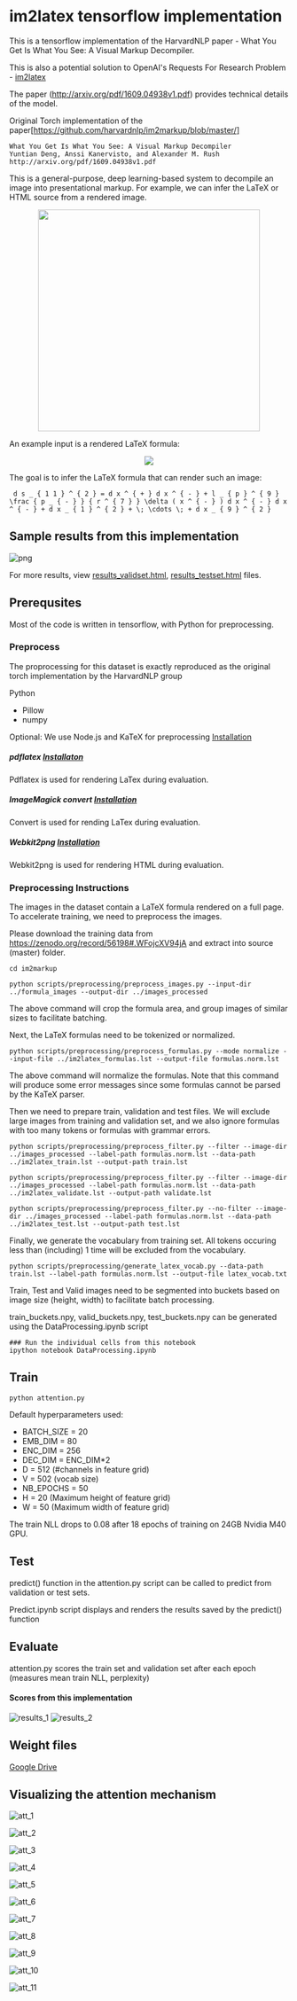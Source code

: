 # im2latex tensorflow implementation

This is a tensorflow implementation of the HarvardNLP paper - What You Get Is What You See: A Visual Markup Decompiler.

This is also a potential solution to OpenAI's Requests For Research Problem - [im2latex](https://openai.com/requests-for-research/#im2latex)

The paper (http://arxiv.org/pdf/1609.04938v1.pdf) provides technical details of the model.

Original Torch implementation of the paper[https://github.com/harvardnlp/im2markup/blob/master/]

    What You Get Is What You See: A Visual Markup Decompiler  
    Yuntian Deng, Anssi Kanervisto, and Alexander M. Rush
    http://arxiv.org/pdf/1609.04938v1.pdf

This is a general-purpose, deep learning-based system to decompile an image into presentational markup. For example, we can infer the LaTeX or HTML source from a rendered image.

<p align="center"><img src="http://lstm.seas.harvard.edu/latex/network.png" width="400"></p>

An example input is a rendered LaTeX formula:

<p align="center"><img src="http://lstm.seas.harvard.edu/latex/results/website/images/119b93a445-orig.png"></p>

The goal is to infer the LaTeX formula that can render such an image:

```
 d s _ { 1 1 } ^ { 2 } = d x ^ { + } d x ^ { - } + l _ { p } ^ { 9 } \frac { p _ { - } } { r ^ { 7 } } \delta ( x ^ { - } ) d x ^ { - } d x ^ { - } + d x _ { 1 } ^ { 2 } + \; \cdots \; + d x _ { 9 } ^ { 2 }
```

## Sample results from this implementation

![png](sample.png)

For more results, view [results_validset.html](https://rawgit.com/ritheshkumar95/im2markup-tensorflow/master/results_validset.html), [results_testset.html](https://rawgit.com/ritheshkumar95/im2markup-tensorflow/master/results_testset.html) files.

## Prerequsites

Most of the code is written in tensorflow, with Python for preprocessing.

### Preprocess
The proprocessing for this dataset is exactly reproduced as the original torch implementation by the HarvardNLP group

Python

* Pillow
* numpy

Optional: We use Node.js and KaTeX for preprocessing [Installation](https://nodejs.org/en/)

##### pdflatex [Installaton](https://www.tug.org/texlive/)

Pdflatex is used for rendering LaTex during evaluation.

##### ImageMagick convert [Installation](http://www.imagemagick.org/script/index.php)

Convert is used for rending LaTex during evaluation.

##### Webkit2png [Installation](http://www.paulhammond.org/webkit2png/)

Webkit2png is used for rendering HTML during evaluation.

### Preprocessing Instructions

The images in the dataset contain a LaTeX formula rendered on a full page. To accelerate training, we need to preprocess the images.

Please download the training data from https://zenodo.org/record/56198#.WFojcXV94jA and extract into source (master) folder.

```
cd im2markup
```

```
python scripts/preprocessing/preprocess_images.py --input-dir ../formula_images --output-dir ../images_processed
```

The above command will crop the formula area, and group images of similar sizes to facilitate batching.

Next, the LaTeX formulas need to be tokenized or normalized.

```
python scripts/preprocessing/preprocess_formulas.py --mode normalize --input-file ../im2latex_formulas.lst --output-file formulas.norm.lst
```

The above command will normalize the formulas. Note that this command will produce some error messages since some formulas cannot be parsed by the KaTeX parser.

Then we need to prepare train, validation and test files. We will exclude large images from training and validation set, and we also ignore formulas with too many tokens or formulas with grammar errors.

```
python scripts/preprocessing/preprocess_filter.py --filter --image-dir ../images_processed --label-path formulas.norm.lst --data-path ../im2latex_train.lst --output-path train.lst
```

```
python scripts/preprocessing/preprocess_filter.py --filter --image-dir ../images_processed --label-path formulas.norm.lst --data-path ../im2latex_validate.lst --output-path validate.lst
```

```
python scripts/preprocessing/preprocess_filter.py --no-filter --image-dir ../images_processed --label-path formulas.norm.lst --data-path ../im2latex_test.lst --output-path test.lst
```

Finally, we generate the vocabulary from training set. All tokens occuring less than (including) 1 time will be excluded from the vocabulary.

```
python scripts/preprocessing/generate_latex_vocab.py --data-path train.lst --label-path formulas.norm.lst --output-file latex_vocab.txt
```

Train, Test and Valid images need to be segmented into buckets based on image size (height, width) to facilitate batch processing.

train_buckets.npy, valid_buckets.npy, test_buckets.npy can be generated using the DataProcessing.ipynb script

```
### Run the individual cells from this notebook
ipython notebook DataProcessing.ipynb
```

## Train

```
python attention.py
```
Default hyperparameters used:
* BATCH_SIZE      = 20
* EMB_DIM         = 80
* ENC_DIM         = 256
* DEC_DIM         = ENC_DIM*2
* D               = 512 (#channels in feature grid)
* V               = 502 (vocab size)
* NB_EPOCHS       = 50
* H               = 20  (Maximum height of feature grid)
* W               = 50  (Maximum width of feature grid)

The train NLL drops to 0.08 after 18 epochs of training on 24GB Nvidia M40 GPU.

## Test

predict() function in the attention.py script can be called to predict from validation or test sets.

Predict.ipynb script displays and renders the results saved by the predict() function

## Evaluate

attention.py scores the train set and validation set after each epoch (measures mean train NLL, perplexity)

#### Scores from this implementation

![results_1](results_1.png)
![results_2](results_2.png)

## Weight files
[Google Drive](https://drive.google.com/drive/folders/0BwbIUfIM1M8sc0tEMGk1NGlKZTA?resourcekey=0-oRKU3d5c8GsGm0Er0eLIjg&usp=sharing)

## Visualizing the attention mechanism

![att_1](Pictures/Attention_1.png)

![att_2](Pictures/Attention_2.png)

![att_3](Pictures/Attention_3.png)

![att_4](Pictures/Attention_4.png)

![att_5](Pictures/Attention_5.png)

![att_6](Pictures/Attention_6.png)

![att_7](Pictures/Attention_7.png)

![att_8](Pictures/Attention_8.png)

![att_9](Pictures/Attention_9.png)

![att_10](Pictures/Attention_10.png)

![att_11](Pictures/Attention_11.png)

